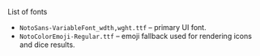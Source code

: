 List of fonts

- `NotoSans-VariableFont_wdth,wght.ttf` – primary UI font.
- `NotoColorEmoji-Regular.ttf` – emoji fallback used for rendering icons and dice results.
